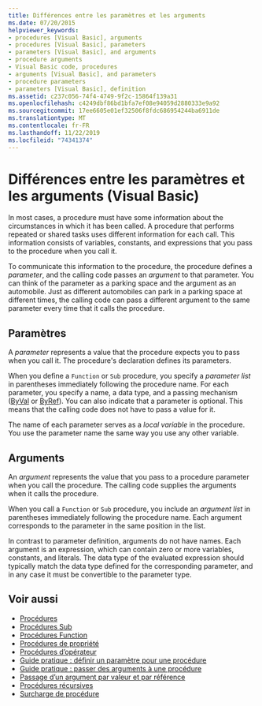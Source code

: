 ```yaml
---
title: Différences entre les paramètres et les arguments
ms.date: 07/20/2015
helpviewer_keywords:
- procedures [Visual Basic], arguments
- procedures [Visual Basic], parameters
- parameters [Visual Basic], and arguments
- procedure arguments
- Visual Basic code, procedures
- arguments [Visual Basic], and parameters
- procedure parameters
- parameters [Visual Basic], definition
ms.assetid: c237c056-74f4-4749-9f2c-15864f139a31
ms.openlocfilehash: c4249dbf86bd1bfa7ef08e94059d2880333e9a92
ms.sourcegitcommit: 17ee6605e01ef32506f8fdc686954244ba6911de
ms.translationtype: MT
ms.contentlocale: fr-FR
ms.lasthandoff: 11/22/2019
ms.locfileid: "74341374"
---
```

# <a name="differences-between-parameters-and-arguments-visual-basic"></a>Différences entre les paramètres et les arguments (Visual Basic)
In most cases, a procedure must have some information about the circumstances in which it has been called. A procedure that performs repeated or shared tasks uses different information for each call. This information consists of variables, constants, and expressions that you pass to the procedure when you call it.  
  
 To communicate this information to the procedure, the procedure defines a *parameter*, and the calling code passes an *argument* to that parameter. You can think of the parameter as a parking space and the argument as an automobile. Just as different automobiles can park in a parking space at different times, the calling code can pass a different argument to the same parameter every time that it calls the procedure.  
  
## <a name="parameters"></a>Paramètres  
 A *parameter* represents a value that the procedure expects you to pass when you call it. The procedure's declaration defines its parameters.  
  
 When you define a `Function` or `Sub` procedure, you specify a *parameter list* in parentheses immediately following the procedure name. For each parameter, you specify a name, a data type, and a passing mechanism ([ByVal](../../../../visual-basic/language-reference/modifiers/byval.md) or [ByRef](../../../../visual-basic/language-reference/modifiers/byref.md)). You can also indicate that a parameter is optional. This means that the calling code does not have to pass a value for it.  
  
 The name of each parameter serves as a *local variable* in the procedure. You use the parameter name the same way you use any other variable.  
  
## <a name="arguments"></a>Arguments  
 An *argument* represents the value that you pass to a procedure parameter when you call the procedure. The calling code supplies the arguments when it calls the procedure.  
  
 When you call a `Function` or `Sub` procedure, you include an *argument list* in parentheses immediately following the procedure name. Each argument corresponds to the parameter in the same position in the list.  
  
 In contrast to parameter definition, arguments do not have names. Each argument is an expression, which can contain zero or more variables, constants, and literals. The data type of the evaluated expression should typically match the data type defined for the corresponding parameter, and in any case it must be convertible to the parameter type.  
  
## <a name="see-also"></a>Voir aussi

- [Procédures](./index.md)
- [Procédures Sub](./sub-procedures.md)
- [Procédures Function](./function-procedures.md)
- [Procédures de propriété](./property-procedures.md)
- [Procédures d’opérateur](./operator-procedures.md)
- [Guide pratique : définir un paramètre pour une procédure](./how-to-define-a-parameter-for-a-procedure.md)
- [Guide pratique : passer des arguments à une procédure](./how-to-pass-arguments-to-a-procedure.md)
- [Passage d’un argument par valeur et par référence](./passing-arguments-by-value-and-by-reference.md)
- [Procédures récursives](./recursive-procedures.md)
- [Surcharge de procédure](./procedure-overloading.md)
